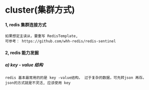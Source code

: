 # cluster(集群方式)

#### 1, redis 集群连接方式
 
    如果想定主读从，要重写 RedisTemplate,
    可参考： https://github.com/whh-redis/redis-sentinel

#### 2, redis 能力发掘

##### a) key - value 结构
    redis 基本最常用的的是 key -value结构， 过于复杂的数据，可先转json 再存。
    json的方式就是不灵活, 应该使用 key 
        